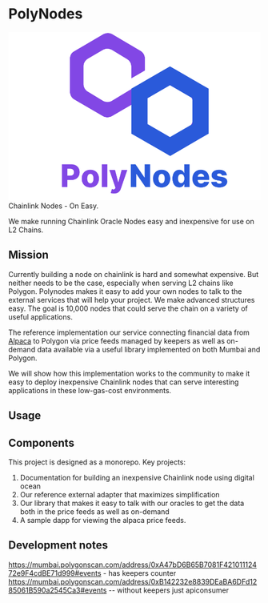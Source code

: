 # PolyNodes
![alt text](assets/Polynodes%20logo.png)
Chainlink Nodes - On Easy. 

We make running Chainlink Oracle Nodes easy and inexpensive for use on L2 Chains. 
## Mission
Currently building a node on chainlink is hard and somewhat expensive. But neither needs to be the case, especially when serving L2 chains like Polygon. Polynodes makes it easy to add your own nodes to talk to the external services that will help your project. We make advanced structures easy. The goal is 10,000 nodes that could serve the chain on a variety of useful applications.

The reference implementation our service connecting financial data from [Alpaca](https://alpaca.market) to Polygon via price feeds managed by keepers as well as on-demand data available via a useful library implemented on both Mumbai and Polygon.

We will show how this implementation works to the community to make it easy to deploy inexpensive Chainlink nodes that can serve interesting applications in these low-gas-cost environments. 
## Usage

## Components
This project is designed as a monorepo. Key projects:
1. Documentation for building an inexpensive Chainlink node using digital ocean
2. Our reference external adapter that maximizes simplification
3. Our library that makes it easy to talk with our oracles to get the data both in the price feeds as well as on-demand
4. A sample dapp for viewing the alpaca price feeds.

## Development notes

<https://mumbai.polygonscan.com/address/0xA47bD6B65B7081F42101112472e9F4cdBE71d999#events> - has keepers counter
<https://mumbai.polygonscan.com/address/0xB142232e8839DEaBA6DFd1285061B590a2545Ca3#events> -- without keepers just apiconsumer
